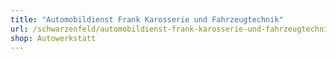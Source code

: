 ```yaml
---
title: "Automobildienst Frank Karosserie und Fahrzeugtechnik"
url: /schwarzenfeld/automobildienst-frank-karosserie-und-fahrzeugtechnik/
shop: Autowerkstatt
---
```

